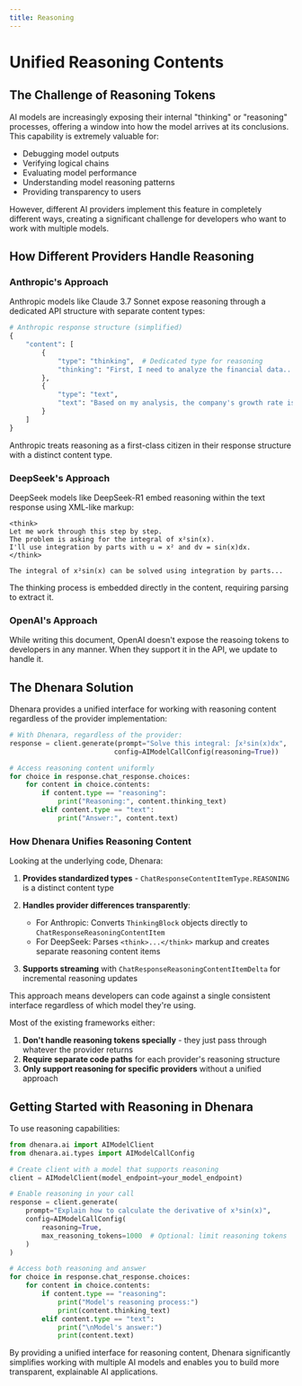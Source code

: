 ```yaml
---
title: Reasoning
---
```


# Unified Reasoning Contents

## The Challenge of Reasoning Tokens

AI models are increasingly exposing their internal "thinking" or "reasoning" processes, offering a window into how the
model arrives at its conclusions. This capability is extremely valuable for:

- Debugging model outputs
- Verifying logical chains
- Evaluating model performance
- Understanding model reasoning patterns
- Providing transparency to users

However, different AI providers implement this feature in completely different ways, creating a significant challenge
for developers who want to work with multiple models.

## How Different Providers Handle Reasoning

### Anthropic's Approach

Anthropic models like Claude 3.7 Sonnet expose reasoning through a dedicated API structure with separate content types:

```python
# Anthropic response structure (simplified)
{
    "content": [
        {
            "type": "thinking",  # Dedicated type for reasoning
            "thinking": "First, I need to analyze the financial data..."
        },
        {
            "type": "text",
            "text": "Based on my analysis, the company's growth rate is 12%..."
        }
    ]
}
```

Anthropic treats reasoning as a first-class citizen in their response structure with a distinct content type.

### DeepSeek's Approach

DeepSeek models like DeepSeek-R1 embed reasoning within the text response using XML-like markup:

```
<think>
Let me work through this step by step.
The problem is asking for the integral of x²sin(x).
I'll use integration by parts with u = x² and dv = sin(x)dx.
</think>

The integral of x²sin(x) can be solved using integration by parts...
```

The thinking process is embedded directly in the content, requiring parsing to extract it.

### OpenAI's Approach

While writing this document, OpenAI doesn't expose the reasoing tokens to developers in any manner. When they support it
in the API, we update to handle it.

## The Dhenara Solution

Dhenara provides a unified interface for working with reasoning content regardless of the provider implementation:

```python
# With Dhenara, regardless of the provider:
response = client.generate(prompt="Solve this integral: ∫x²sin(x)dx",
                          config=AIModelCallConfig(reasoning=True))

# Access reasoning content uniformly
for choice in response.chat_response.choices:
    for content in choice.contents:
        if content.type == "reasoning":
            print("Reasoning:", content.thinking_text)
        elif content.type == "text":
            print("Answer:", content.text)
```

### How Dhenara Unifies Reasoning Content

Looking at the underlying code, Dhenara:

1. **Provides standardized types** - `ChatResponseContentItemType.REASONING` is a distinct content type
2. **Handles provider differences transparently**:

   - For Anthropic: Converts `ThinkingBlock` objects directly to `ChatResponseReasoningContentItem`
   - For DeepSeek: Parses `<think>...</think>` markup and creates separate reasoning content items

3. **Supports streaming** with `ChatResponseReasoningContentItemDelta` for incremental reasoning updates

This approach means developers can code against a single consistent interface regardless of which model they're using.

Most of the existing frameworks either:

1. **Don't handle reasoning tokens specially** - they just pass through whatever the provider returns
2. **Require separate code paths** for each provider's reasoning structure
3. **Only support reasoning for specific providers** without a unified approach

## Getting Started with Reasoning in Dhenara

To use reasoning capabilities:

```python
from dhenara.ai import AIModelClient
from dhenara.ai.types import AIModelCallConfig

# Create client with a model that supports reasoning
client = AIModelClient(model_endpoint=your_model_endpoint)

# Enable reasoning in your call
response = client.generate(
    prompt="Explain how to calculate the derivative of x³sin(x)",
    config=AIModelCallConfig(
        reasoning=True,
        max_reasoning_tokens=1000  # Optional: limit reasoning tokens
    )
)

# Access both reasoning and answer
for choice in response.chat_response.choices:
    for content in choice.contents:
        if content.type == "reasoning":
            print("Model's reasoning process:")
            print(content.thinking_text)
        elif content.type == "text":
            print("\nModel's answer:")
            print(content.text)
```

By providing a unified interface for reasoning content, Dhenara significantly simplifies working with multiple AI models
and enables you to build more transparent, explainable AI applications.
